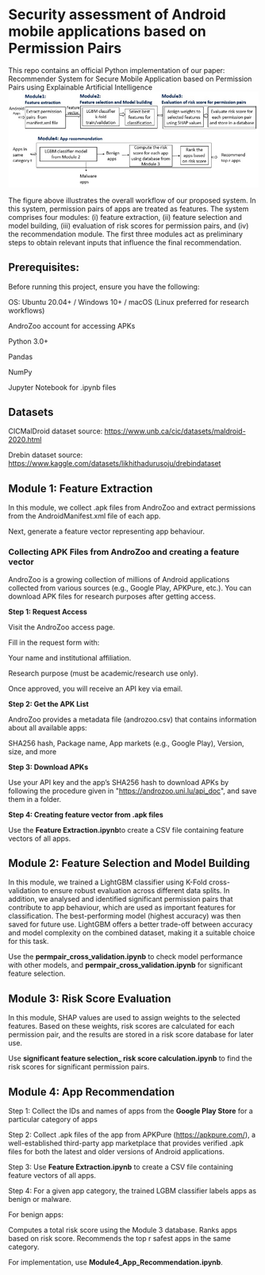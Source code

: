 # Security assessment of Android mobile applications based on Permission Pairs
This repo contains an official Python implementation of our paper: Recommender System for Secure Mobile Application based on Permission Pairs using Explainable Artificial Intelligence
 ![Image Alt](https://github.com/tejaswivij/Mobile-App-Security-with-Permission-Pairs/blob/main/framework.jpg?raw=true)
 
The figure above illustrates the overall workflow of our proposed system. In this system, permission pairs of apps are treated as features. The system comprises four modules: (i) feature extraction, (ii) feature selection and model building, (iii) evaluation of risk scores for permission pairs, and (iv) the recommendation module. The first three modules act as preliminary steps to obtain relevant inputs that influence the final recommendation.

## Prerequisites: 

Before running this project, ensure you have the following:
    
OS: Ubuntu 20.04+ / Windows 10+ / macOS (Linux preferred for research workflows)

AndroZoo account for accessing APKs

Python 3.0+

Pandas

NumPy

Jupyter Notebook for .ipynb files

## **Datasets**

CICMalDroid dataset source: https://www.unb.ca/cic/datasets/maldroid-2020.html

Drebin dataset source: https://www.kaggle.com/datasets/likhithadurusoju/drebindataset

## **Module 1: Feature Extraction**

In this module, we collect .apk files from AndroZoo and extract permissions from the AndroidManifest.xml file of each app.

Next, generate a feature vector representing app behaviour.

### **Collecting APK Files from AndroZoo and creating a feature vector**

AndroZoo is a growing collection of millions of Android applications collected from various sources (e.g., Google Play, APKPure, etc.). You can download APK files for research purposes after getting access.

**Step 1: Request Access**

Visit the AndroZoo access page.

Fill in the request form with:

Your name and institutional affiliation.

Research purpose (must be academic/research use only).

Once approved, you will receive an API key via email.

**Step 2: Get the APK List**

AndroZoo provides a metadata file (androzoo.csv) that contains information about all available apps:

SHA256 hash, Package name, App markets (e.g., Google Play), Version, size, and more

**Step 3: Download APKs**

Use your API key and the app’s SHA256 hash to download APKs by following the procedure given in  "https://androzoo.uni.lu/api_doc", and save them in a folder.

**Step 4: Creating feature vector from .apk files**

Use the **Feature Extraction.ipynb**to create a CSV file containing feature vectors of all apps.

## **Module 2: Feature Selection and Model Building**

In this module, we trained a LightGBM classifier using K-Fold cross-validation to ensure robust evaluation across different data splits.  In addition, we analysed and identified significant permission pairs that contribute to app behaviour, which are used as important features for classification. The best-performing model (highest accuracy) was then saved for future use. LightGBM offers a better trade-off between accuracy and model complexity on the combined dataset, making it a suitable choice for this task.

Use the **permpair_cross_validation.ipynb** to check model performance with other models, and **permpair_cross_validation.ipynb** for significant feature selection.

## **Module 3: Risk Score Evaluation**

In this module, SHAP values are used to assign weights to the selected features. Based on these weights, risk scores are calculated for each permission pair, and the results are stored in a risk score database for later use.

Use **significant feature selection_ risk score calculation.ipynb** to find the risk scores for significant permission pairs.

## **Module 4: App Recommendation**

Step 1: Collect the IDs and names of apps from the **Google Play Store** for a particular category of apps

Step 2: Collect .apk files of the app from APKPure (https://apkpure.com/), a well-established third-party app marketplace that provides verified .apk files for both the latest and older versions of Android applications.

Step 3: Use **Feature Extraction.ipynb** to create a CSV file containing feature vectors of all apps.

Step 4: For a given app category, the trained LGBM classifier labels apps as benign or malware.

For benign apps:

Computes a total risk score using the Module 3 database. Ranks apps based on risk score. Recommends the top r safest apps in the same category.

For implementation, use **Module4_App_Recommendation.ipynb**. 


